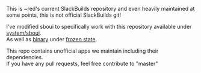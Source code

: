 This is ~red's current SlackBuilds repository and even heavily
maintained at some points, this is not official SlackBuilds git!

I've modified sboui to specifically work with this repository available
under [system/sboui](https://github.com/RSKYS/SBo-git/tree/current/system/sboui). \
As well as [binary](https://github.com/RSKYS/SBo-git/releases/download/2021-12-3/sboui-2.b1-x86_64-1red.txz) under [frozen state](https://github.com/RSKYS/SBo-git/releases).

This repo contains unofficial apps we maintain including their
dependencies. \
If you have any pull requests, feel free contribute to "master"
